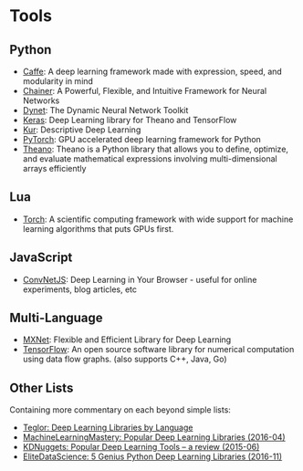 # Tools

## Python

- [Caffe](http://caffe.berkeleyvision.org/): A deep learning framework made with expression, speed, and modularity in mind
- [Chainer](http://chainer.org/): A Powerful, Flexible, and Intuitive Framework for Neural Networks
- [Dynet](http://dynet.readthedocs.io/en/latest/): The Dynamic Neural Network Toolkit
- [Keras](https://keras.io/): Deep Learning library for Theano and TensorFlow
- [Kur](http://kur.deepgram.com/): Descriptive Deep Learning
- [PyTorch](http://pytorch.org/): GPU accelerated deep learning framework for Python
- [Theano](http://www.deeplearning.net/software/theano/index.html): Theano is a Python library that allows you to define, optimize, and evaluate mathematical expressions involving multi-dimensional arrays efficiently

## Lua

- [Torch](http://torch.ch/): A scientific computing framework with wide support for machine learning algorithms that puts GPUs first.

## JavaScript

- [ConvNetJS](http://cs.stanford.edu/people/karpathy/convnetjs/): Deep Learning in Your Browser - useful for online experiments, blog articles, etc

## Multi-Language

- [MXNet](http://mxnet.io/): Flexible and Efficient Library for Deep Learning
- [TensorFlow](https://www.tensorflow.org/): An open source software library for numerical computation using data flow graphs. (also supports C++, Java, Go)

## Other Lists

Containing more commentary on each beyond simple lists:

- [Teglor: Deep Learning Libraries by Language](http://www.teglor.com/b/deep-learning-libraries-language-cm569/)
- [MachineLearningMastery: Popular Deep Learning Libraries (2016-04)](http://machinelearningmastery.com/popular-deep-learning-libraries/)
- [KDNuggets: Popular Deep Learning Tools – a review (2015-06)](http://www.kdnuggets.com/2015/06/popular-deep-learning-tools.html)
- [EliteDataScience: 5 Genius Python Deep Learning Libraries (2016-11)](https://elitedatascience.com/python-deep-learning-libraries)
